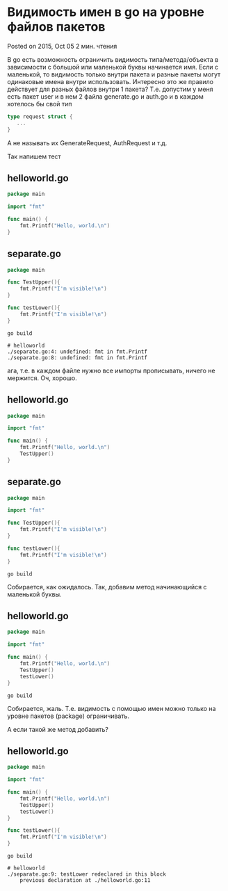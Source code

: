 # Видимость имен в go на уровне файлов пакетов

Posted on 2015, Oct 05 2 мин. чтения

В go есть возможность ограничить видимость типа/метода/объекта в зависимости с большой или маленькой буквы начинается имя. Если с маленькой, то видимость только внутри пакета и разные пакеты могут одинаковые имена внутри использовать. Интересно это же правило действует для разных файлов внутри 1 пакета? Т.е. допустим у меня есть пакет user и в нем 2 файла generate.go и auth.go и в каждом хотелось бы свой тип

```go
type request struct {
   ...
}
```

А не называть их GenerateRequest, AuthRequest и т.д.

Так напишем тест

## helloworld.go

```go
package main

import "fmt"

func main() {
	fmt.Printf("Hello, world.\n")
}
```

## separate.go

```go
package main

func TestUpper(){
	fmt.Printf("I'm visible!\n")
}

func testLower(){
	fmt.Printf("I'm visible!\n")
}
```

`go build`

```
# helloworld
./separate.go:4: undefined: fmt in fmt.Printf
./separate.go:8: undefined: fmt in fmt.Printf

```

ага, т.е. в каждом файле нужно все импорты прописывать, ничего не мержится. Оч, хорошо.

## helloworld.go

```go
package main

import "fmt"

func main() {
	fmt.Printf("Hello, world.\n")
	TestUpper()
}
```

## separate.go

```go
package main

import "fmt"

func TestUpper(){
	fmt.Printf("I'm visible!\n")
}

func testLower(){
	fmt.Printf("I'm visible!\n")
}
```

`go build`

Собирается, как ожидалось. Так, добавим метод начинающийся с маленькой буквы.

## helloworld.go

```go
package main

import "fmt"

func main() {
	fmt.Printf("Hello, world.\n")
	TestUpper()
	testLower()
}
```

`go build`

Собирается, жаль. Т.е. видимость с помощью имен можно только на уровне пакетов (package) ограничивать.

А если такой же метод добавить?

## helloworld.go

```go
package main

import "fmt"

func main() {
	fmt.Printf("Hello, world.\n")
	TestUpper()
	testLower()
}

func testLower(){
	fmt.Printf("I'm visible!\n")
}
```

`go build`

```
# helloworld
./separate.go:9: testLower redeclared in this block
	previous declaration at ./helloworld.go:11
```
